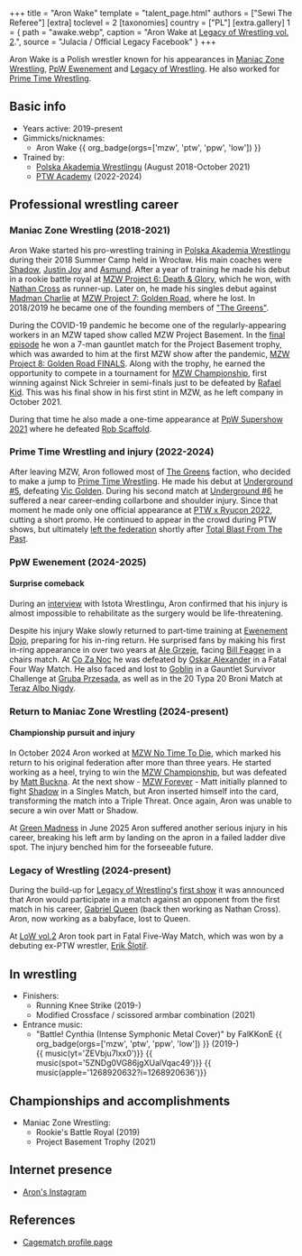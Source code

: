 +++
title = "Aron Wake"
template = "talent_page.html"
authors = ["Sewi The Referee"]
[extra]
toclevel = 2
[taxonomies]
country = ["PL"]
[extra.gallery]
1 = { path = "awake.webp", caption = "Aron Wake at [Legacy of Wrestling vol. 2](@/e/low/2025-04-06-low-2.md).", source = "Julacia / Official Legacy Facebook" }
+++

Aron Wake is a Polish wrestler known for his appearances in [Maniac Zone Wrestling](@/o/mzw.md), [PpW Ewenement](@/o/ppw.md) and [Legacy of Wrestling](@/o/low.md). He also worked for [Prime Time Wrestling](@/o/ptw.md).

## Basic info

* Years active: 2019-present
* Gimmicks/nicknames:
  - Aron Wake {{ org_badge(orgs=['mzw', 'ptw', 'ppw', 'low']) }}
* Trained by:
  - [Polska Akademia Wrestlingu](@/o/paw.md) (August 2018-October 2021)
  - [PTW Academy](@/o/ptw-academy.md) (2022-2024)

## Professional wrestling career

### Maniac Zone Wrestling (2018-2021)

Aron Wake started his pro-wrestling training in [Polska Akademia Wrestlingu](@/o/paw.md) during their 2018 Summer Camp held in Wrocław.
His main coaches were [Shadow](@/w/shadow.md), [Justin Joy](@/w/justin-joy.md) and [Asmund](@/w/asmund.md).
After a year of training he made his debut in a rookie battle royal at [MZW Project 6: Death & Glory](@/e/mzw/2019-08-24-mzw-project-6-death-and-glory.md), which he won, with [Nathan Cross](@/w/gabriel-queen.md) as runner-up.
Later on, he made his singles debut against [Madman Charlie](@/w/madman-charlie.md) at [MZW Project 7: Golden Road](@/e/mzw/2020-01-18-mzw-project-7-golden-road.md), where he lost.
In 2018/2019 he became one of the founding members of ["The Greens"](@/tt/zieloni.md).

During the COVID-19 pandemic he become one of the regularly-appearing workers in an MZW taped show called MZW Project Basement.
In the [final episode](@/e/mzw/2021-07-21-mzw-project-basement-6.md) he won a 7-man gauntlet match for the Project Basement trophy, which was awarded to him at the first MZW show after the pandemic, [MZW Project 8: Golden Road FINALS](@/e/mzw/2021-08-14-mzw-project-8-golden-road-finals.md).
Along with the trophy, he earned the opportunity to compete in a tournament for [MZW Championship](@/c/mzw-championship.md), first winning against Nick Schreier in semi-finals just to be defeated by [Rafael Kid](@/w/rafael-kid.md). This was his final show in his first stint in MZW, as he left company in October 2021.

During that time he also made a one-time appearance at [PpW Supershow 2021](@/e/ppw/2021-07-30-ppw-poznan-supershow.md) where he defeated [Rob Scaffold](@/w/rob-scaffold.md).

### Prime Time Wrestling and injury (2022-2024)

After leaving MZW, Aron followed most of [The Greens](@/tt/zieloni.md) faction, who decided to make a jump to [Prime Time Wrestling](@/o/ptw.md).
He made his debut at [Underground #5](@/e/ptw/2022-05-29-ptw-underground-5.md), defeating [Vic Golden](@/w/vic-golden.md).
During his second match at [Underground #6](@/e/ptw/2022-06-26-ptw-underground-6.md) he suffered a near career-ending collarbone and shoulder injury.
Since that moment he made only one official appearance at [PTW x Ryucon 2022](@/e/ptw/2022-07-31-ptw-x-ryucon.md), cutting a short promo.
He continued to appear in the crowd during PTW shows, but ultimately [left the federation](@/a/ptw-exits.md) shortly after [Total Blast From The Past](@/e/ptw/2024-05-11-ptw-6.md).

### PpW Ewenement (2024-2025)

#### Surprise comeback

During an [interview][wywiad-istota] with Istota Wrestlingu, Aron confirmed that his injury is almost impossible to rehabilitate as the surgery would be life-threatening.

Despite his injury Wake slowly returned to part-time training at [Ewenement Dojo](@/o/ewenement-dojo.md), preparing for his in-ring return.
He surprised fans by making his first in-ring appearance in over two years at [Ale Grzeje](@/e/ppw/2024-07-13-ppw-ale-grzeje.md), facing [Bill Feager](@/w/feager.md) in a chairs match. At [Co Za Noc](@/e/ppw/2024-10-26-ppw-co-za-noc.md) he was defeated by [Oskar Alexander](@/w/oskar-alexander.md) in a Fatal Four Way Match. He also faced and lost to [Goblin](@/w/goblin.md) in a Gauntlet Survivor Challenge at [Gruba Przesada](@/e/ppw/2025-01-25-ppw-gruba-przesada.md), as well as in the 20 Typa 20 Broni Match at [Teraz Albo Nigdy](@/e/ppw/2025-03-15-ppw-teraz-albo-nigdy.md).

### Return to Maniac Zone Wrestling (2024-present)

#### Championship pursuit and injury

In October 2024 Aron worked at [MZW No Time To Die](@/e/mzw/2024-10-12-mzw-no-time-to-die.md), which marked his return to his original federation after more than three years. He started working as a heel, trying to win the [MZW Championship](@/c/mzw-championship.md), but was defeated by [Matt Buckna](@/w/matt-buckna.md). At the next show - [MZW Forever](@/e/mzw/2025-03-29-mzw-forever.md) - Matt initially planned to fight [Shadow](@/w/shadow.md) in a Singles Match, but Aron inserted himself into the card, transforming the match into a Triple Threat. Once again, Aron was unable to secure a win over Matt or Shadow. 

At [Green Madness](@/e/mzw/2025-06-28-mzw-green-madness.md) in June 2025 Aron suffered another serious injury in his career, breaking his left arm by landing on the apron in a failed ladder dive spot. The injury benched him for the forseeable future.

### Legacy of Wrestling (2024-present)

During the build-up for [Legacy of Wrestling's](@/o/low.md) [first show](@/e/low/2024-12-01-low-1.md) it was announced that Aron would participate in a match against an opponent from the first match in his career, [Gabriel Queen](@/w/gabriel-queen.md) (back then working as Nathan Cross). Aron, now working as a babyface, lost to Queen.

At [LoW vol.2](@/e/low/2025-04-06-low-2.md) Aron took part in Fatal Five-Way Match, which was won by a debuting ex-PTW wrestler, [Erik Šlotíř](@/w/erik-slotir.md).

## In wrestling

* Finishers:
  - Running Knee Strike (2019-)
  - Modified Crossface / scissored armbar combination (2021)
* Entrance music:
  - "Battle! Cynthia (Intense Symphonic Metal Cover)" by FalKKonE
    {{ org_badge(orgs=['mzw', 'ptw', 'ppw', 'low']) }} (2019-) <br>
    {{ music(yt='ZEVbju7lxx0')}}
    {{ music(spot='5ZNDg0VG86jgXUalVqac49')}}
    {{ music(apple='1268920632?i=1268920636')}}

## Championships and accomplishments

 * Maniac Zone Wrestling:
   - Rookie's Battle Royal (2019)
   - Project Basement Trophy (2021)

## Internet presence

* [Aron's Instagram](https://www.instagram.com/aron_wake/)

## References

* [Cagematch profile page](https://www.cagematch.net/?id=2&nr=24640)

[wywiad-istota]: https://www.youtube.com/watch?v=PfHPG9FUr7Y

